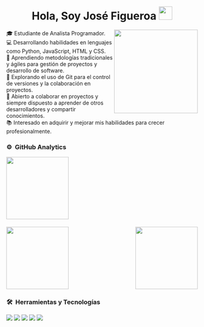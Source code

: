 <h1 align="center"><b>Hola, Soy José Figueroa </b><img src="https://media.giphy.com/media/hvRJCLFzcasrR4ia7z/giphy.gif" width="35"></h1>

<img align="right" height="220em" src="https://user-images.githubusercontent.com/74038190/229223263-cf2e4b07-2615-4f87-9c38-e37600f8381a.gif">
<p> 🎓 Estudiante de Analista Programador. <br>
💻 Desarrollando habilidades en lenguajes como Python, JavaScript, HTML y CSS.<br>
📝 Aprendiendo metodologías tradicionales y ágiles para gestión de proyectos y desarrollo de software.<br>
🔧 Explorando el uso de Git para el control de versiones y la colaboración en proyectos.<br>
🤝 Abierto a colaborar en proyectos y siempre dispuesto a aprender de otros desarrolladores y compartir conocimientos.<br>
📚 Interesado en adquirir y mejorar mis habilidades para crecer profesionalmente.
</p>

### ⚙️ &nbsp;GitHub Analytics
<p align="left">
  <a href="https://github.com/JoseAlberto13?tab=repositories">
    <img height="164em" src="https://github-readme-stats-eight-theta.vercel.app/api/top-langs/?username=JoseAlberto13&layout=compact&langs_count=8&theme=algolia">
  </a>
</p>

<div style="display: flex; justify-content: space-between; margin-top: 20px;">
  <a href="https://github.com/josealberto13">
    <img height="164em" src="https://github-readme-streak-stats.herokuapp.com/?user=JoseAlberto13&layout=compact&langs_count=8&theme=algolia">
  </a>
  <a href="https://github.com/josealberto13">
    <img height="164em" src="https://github-readme-stats-eight-theta.vercel.app/api?username=JoseAlberto13&show_icons=true&theme=algolia&include_all_commits=true&count_private=true">
  </a>
</div>

### 🛠️ &nbsp;Herramientas y Tecnologías
<span>
  <img src="https://img.shields.io/badge/Git-F05032?style=for-the-badge&logo=git&logoColor=white">
  <img src="https://img.shields.io/badge/jira-%230A0FFF.svg?style=for-the-badge&logo=jira&logoColor=white">
  <img src="https://img.shields.io/badge/VirtualBox-294172?style=for-the-badge&logo=virtualbox&logoColor=white">
  <img src="https://img.shields.io/badge/Ubuntu-FFFFFF?style=for-the-badge&logo=ubuntu&logoColor=orange">
  <img src="https://img.shields.io/badge/MySQL-00758f?style=for-the-badge&logo=mysql&logoColor=orange">
</span>
